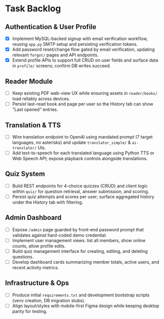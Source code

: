 # Task Backlog

## Authentication & User Profile
- [x] Implement MySQL-backed signup with email verification workflow, reusing `app.py` SMTP setup and persisting verification tokens.
- [x] Add password reset/change flow gated by email verification, updating relevant `forgot/` pages and API endpoints.
- [x] Extend profile APIs to support full CRUD on user fields and surface data in `profile/` screens; confirm DB writes succeed.

## Reader Module
- [ ] Keep existing PDF web-view UX while ensuring assets in `reader/books/` load reliably across devices.
- [ ] Persist last-read book and page per user so the History tab can show "Last opened" entries.

## Translation & TTS
- [ ] Wire translation endpoint to OpenAI using mandated prompt (7 target languages, no asterisks) and update `translator_simple/` & `ai-translator/` UIs.
- [ ] Add text-to-speech for each translated language using Python TTS or Web Speech API; expose playback controls alongside translations.
## Quiz System
- [ ] Build REST endpoints for 4-choice quizzes (CRUD) and client logic within `quiz/` for question retrieval, answer submission, and scoring.
- [ ] Persist quiz attempts and scores per user; surface aggregated history under the History tab with filtering.

## Admin Dashboard
- [ ] Expose `/admin` page guarded by front-end password prompt that validates against hard-coded demo credential.
- [ ] Implement user management views: list all members, show online counts, allow profile edits.
- [ ] Build quiz management interface for creating, editing, and deleting questions.
- [ ] Develop dashboard cards summarizing member totals, active users, and recent activity metrics.

## Infrastructure & Ops
- [ ] Produce initial `requirements.txt` and development bootstrap scripts (venv creation, DB migration stubs).
- [ ] Align layout/styles with mobile-first Figma design while keeping desktop parity for testing.
